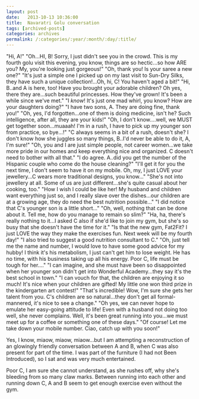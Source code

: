 ```yaml
---
layout: post
date:	2013-10-13 10:36:00
title:  Navaratri Golu conversation
tags: [archived-posts]
categories: archives
permalink: /:categories/:year/:month/:day/:title/
---
```

"Hi, A!"
"Oh...HI, B! Sorry, I just didn't see you in the crowd. This is my fourth golu visit this evening, you know, things are so hectic...so how ARE you? My, you're looking just gorgeous!"
"Oh, thank you! Is your saree a new one?"
"It's just a simple one I picked up on my last visit to Sun-Dry Silks, they have such a unique collection!...Oh, hi, C! You haven't aged a bit!"
"Hi, B..and A is here, too! Have you brought your adorable children? Oh yes, there they are...such beautiful princesses. How they've grown! It's been a while since we've met."
"I *know*! It's just one mad whirl, you know? How are your daughters doing?"
"I have two sons, A. They are doing fine, thank you!"
"Oh, yes, I'd forgotten...one of them is  doing medicine, isn't he? Such intelligence, after all, they are your kids!"
"Oh, I don't know....well, we MUST get together soon...muaaah! I'm in a rush, I have to pick up my younger son from practice, so bye...!"
"C always seems in a bit of a rush, doesn't she? I don't know how she juggles so many things, B..I'd never be able to do it, A, I'm sure!"
"Oh, you and I are just simple people, not career women...we take more pride in our homes and keep everything nice and organized. C doesn't need to bother with all that."
"I do agree. A..did you get the number of the Hispanic couple who come do the house cleaning?"
"I'll get it for you the next time, I don't seem to have it on my mobile. Oh, my, I just LOVE your jewellery...C wears more traditional designs, you know..."
"She's not into jewellery at all. Some of us are just different...she's quite casual about her cooking, too."
"How I wish I could be like her! My husband and children want everything just so, and I really slave over the dishes...our children are at a growing age, they do need the best nutrition possible..."
"I did notice that C's younger son is a little short..."
"Oh, well, nothing that can be done about it. Tell me, how do you manage to remain so slim?"
"Ha, ha, there's really nothing to it...I asked C also if she'd like to join my gym, but she's so busy that she doesn't have the time for it."
"Is that the new gym, Fat2Fit? I just LOVE the way they make the exercises fun. Next week will be my fourth day!"
"I also tried to suggest a good nutrition consultant to C."
"Oh, just tell me the name and number, I would love to have some good advice for my hubby! I think it's his metabolism, I just can't get him to lose weight. He has no time, with his business taking up all his energy. Poor C, life must be tough for her...."
"I can imagine, and she must have been so disappointed when her younger son didn't get into Wonderful Academy...they say it's the best school in town."
"I can vouch for that, the children are enjoying it so much! It's nice when your children are gifted! My little one won third prize in the kindergarten art contest!"
"That's incredible! Wow, I'm sure she gets her talent from you. C's children are so natural...they don't get all formal-mannered, it's nice to see a change."
"Oh yes, we can never hope to emulate her easy-going attitude to life! Even with a husband not doing too well, she never complains. Well, it's been great running into you...we must meet up for a coffee or something one of these days."
"Of course! Let me take down your mobile number. Ciao, catch up with you soon!"


Yes, I know, miaow, miaow, miaow...but I am attempting a reconstruction of an glowingly friendly conversation between A and B, when C was also present for part of the time. I was part of the furniture (I had not Been Introduced), so I sat and was very much entertained.

 Poor C, I am sure she cannot understand, as she rushes off, why she's bleeding from so many claw marks. Between running into each other and running down C, A and B seem to get enough exercise even without the gym.
